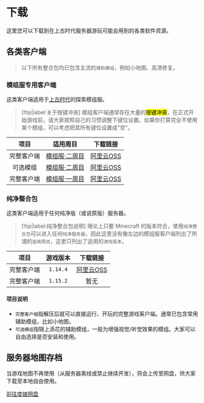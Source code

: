 # 下载

这里您可以下载到在上古时代服务器游玩可能会用到的各类软件资源。

<!-- panels:start -->

<!-- div:title-panel -->

## 各类客户端

> 以下所有整合包均已包含主流的`辅助模组`，例如小地图、高清修复。

<!-- div:left-panel -->

### 模组服专用客户端

这类客户端适用于[上古时代](/)的探索模组服。

> [!tip|label:关于按键冲突]
> 模组客户端通常存在大量的<mark>按键冲突</mark>，在正式开始游戏前，请大家按照自己的习惯调整下键位设置。如果你打算完全不使用某个模组，可以考虑把其所有键位设置成"空"。

|    项目    |                 适用周目                  |          下载链接           |
| :--------: | :---------------------------------------: | :-------------------------: |
| 完整客户端 | [模组服·二周目](/mc-servers/modded-v2.md) |  [阿里云OSS][二周目客户端]  |
|  可选模组  | [模组服·二周目](/mc-servers/modded-v2.md) | [阿里云OSS][二周目可选模组] |
| 完整客户端 | [模组服·一周目](/mc-servers/modded-v1.md) |  [阿里云OSS][一周目客户端]  |

[一周目客户端]: https://mimaru.oss-cn-zhangjiakou.aliyuncs.com/1.12.2_mod_v1.2.zip
[二周目客户端]: https://mimaru.oss-cn-zhangjiakou.aliyuncs.com/1.12.2_mod_v2.3.zip
[二周目可选模组]: https://mimaru.oss-cn-zhangjiakou.aliyuncs.com/1.12.2_mod_v2_optional_mods.zip

<!-- div:right-panel -->

### 纯净整合包

这类客户端适用于任何纯净版（或说原版）服务器。

> [!tip|label:纯净整合包说明]
> 理论上只要 Minecraft 的版本符合，使用`纯净整合包`可以进入任何`纯净服务器`，因此这里没有像左边的模组服客户端列出了所谓的`适用周目`，这里只列出了适用的`游戏版本`。

|    项目    | 游戏版本 |         下载链接          |
| :--------: | :------: | :-----------------------: |
| 完整客户端 | `1.14.4` | [阿里云OSS][1.14.4客户端] |
| 完整客户端 | `1.15.2` | 暂无 |

[1.14.4客户端]: https://mimaru.oss-cn-zhangjiakou.aliyuncs.com/1.14.4_vanilla.zip
[1.15.2客户端]: https://mimaru.oss-cn-zhangjiakou.aliyuncs.com/1.15.2_vanilla.zip

<!-- panels:end -->

#### 项目说明

- `完整客户端`指解压后就可以直接运行、开玩的完整游戏客户端。通常已包含常用辅助模组，比如小地图。
- `可选模组`指锦上添花的辅助模组，一般为增强视觉/听觉效果的模组。大家可以自由选择是否安装和使用。

## 服务器地图存档

当游戏地图不再使用（从服务器离线或禁止继续开发），将会上传至网盘，供大家下载至本地自由使用。

<a href="http://pan.baidu.com/s/1mg2vwqk" target="_blank" class="button">前往度娘网盘</a>

